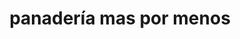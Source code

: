 ---
title: "panadería mas por menos"
url: /puerto-la-cruz/panaderia-mas-por-menos/
shop: Bäckerei
---